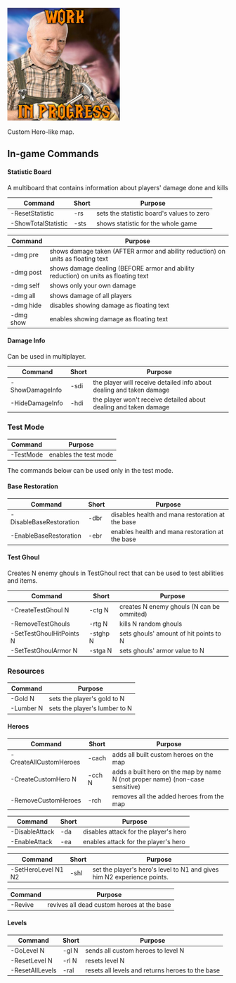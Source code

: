 
![Logo](Logo.jpg)

Custom Hero-like map.

## In-game Commands

#### Statistic Board

A multiboard that contains information about players' damage done and kills

Command | Short | Purpose
--- | --- | ---
-ResetStatistic | -rs | sets the statistic board's values to zero
-ShowTotalStatistic | -sts | shows statistic for the whole game

Command | Purpose
--- | ---
-dmg pre | shows damage taken (AFTER armor and ability reduction) on units as floating text
-dmg post | shows damage dealing (BEFORE armor and ability reduction) on units as floating text
-dmg self | shows only your own damage
-dmg all | shows damage of all players
-dmg hide | disables showing damage as floating text
-dmg show | enables showing damage as floating text

#### Damage Info

Can be used in multiplayer.

Command | Short | Purpose
--- | --- | ---
-ShowDamageInfo | -sdi | the player will receive detailed info about dealing and taken damage
-HideDamageInfo | -hdi | the player won't receive detailed about dealing and taken damage

### Test Mode

Command | Purpose
--- | ---
-TestMode | enables the test mode

The commands below can be used only in the test mode.

#### Base Restoration

Command | Short | Purpose
--- | --- | ---
-DisableBaseRestoration | -dbr | disables health and mana restoration at the base
-EnableBaseRestoration | -ebr | enables health and mana restoration at the base

#### Test Ghoul

Creates N enemy ghouls in TestGhoul rect that can be used to test abilities and items. 

Command | Short | Purpose
--- | --- | ---
-CreateTestGhoul N | -ctg N | creates N enemy ghouls (N can be ommited)
-RemoveTestGhouls | -rtg N | kills N random ghouls
-SetTestGhoulHitPoints N | -stghp N | sets ghouls' amount of hit points to N
-SetTestGhoulArmor N | -stga N | sets ghouls' armor value to N

### Resources

Command | Purpose
--- | ---
-Gold N | sets the player's gold to N
-Lumber N | sets the player's lumber to N

#### Heroes

Command | Short | Purpose
--- | --- | ---
-CreateAllCustomHeroes | -cach | adds all built custom heroes on the map
-CreateCustomHero N | -cch N | adds a built hero on the map by name N (not proper name) (non-case sensitive)
-RemoveCustomHeroes | -rch | removes all the added heroes from the map

Command | Short | Purpose
--- | --- | ---
-DisableAttack | -da | disables attack for the player's hero
-EnableAttack | -ea | enables attack for the player's hero

Command | Short | Purpose
--- | --- | ---
-SetHeroLevel N1 N2 | -shl | set the player's hero's level to N1 and gives him N2 experience points.

Command | Purpose
--- | ---
-Revive | revives all dead custom heroes at the base

#### Levels

Command | Short | Purpose
--- | --- | ---
-GoLevel N | -gl N | sends all custom heroes to level N
-ResetLevel N | -rl N | resets level N
-ResetAllLevels | -ral | resets all levels and returns heroes to the base